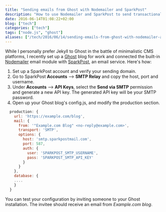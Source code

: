 ```yaml
---
title: "Sending emails from Ghost with Nodemailer and SparkPost"
description: "How to use Nodemailer and SparkPost to send transactional emails from the Ghost blogging platform"
date: 2016-06-14T01:08:22+02:00
blog: ["tech"]
categories: ["tech"]
tags: ["node.js", "ghost"]
aliases: ["/tech/2016/06/14/sending-emails-from-ghost-with-nodemailer-and-sparkpost/", "/tech/2016/06/14/sending-emails-from-ghost-with-nodemailer-and-sparkpost"]
---
```


While I personally prefer Jekyll to Ghost in the battle of minimalistic CMS platforms, I recently set up a [Ghost](https://ghost.org/) blog for work and connected the built-in [Nodemailer](https://github.com/nodemailer/nodemailer) email module with [SparkPost](https://www.sparkpost.com), an email service. Here's how:

1. Set up a SparkPost account and verify your sending domain.
2. Go to SparkPost **Accounts** --> **SMTP Relay** and copy the host, port and username.
3. Under **Accounts** --> **API Keys**, select the **Send via SMTP** permission and generate a new API key. The generated API key will be your SMTP password.
4. Open up your Ghost blog's config.js, and modify the production section.

```javascript
  production: {
    url: 'https://example.com/blog',
    mail: {
      from: '"Example.com Blog" <no-reply@example.com>',
      transport: 'SMTP',
      options: {
        host: 'smtp.sparkpostmail.com',
        port: 587,
        auth: {
          user: 'SPARKPOST_SMTP_USERNAME',
          pass: 'SPARKPOST_SMTP_API_KEY'
        }
      }
    },
    database: {
    ....
    }
  }
```

You can test your configuration by inviting someone to your Ghost installation. The invitee should receive an email from *Example.com blog*.
